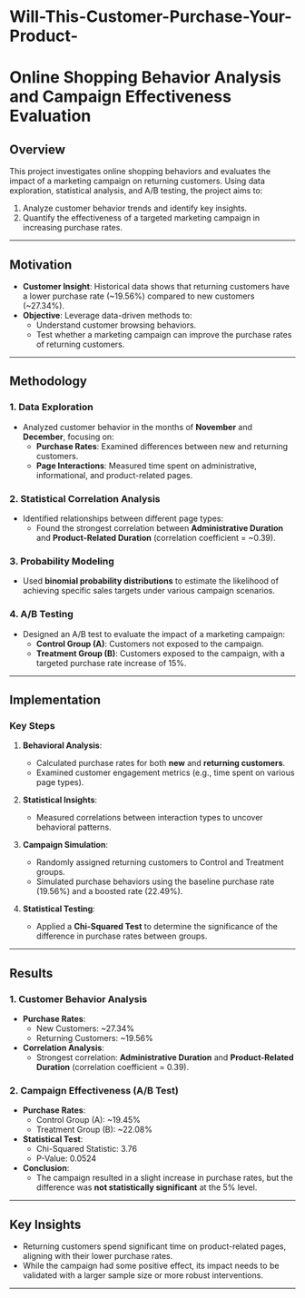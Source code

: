 # Will-This-Customer-Purchase-Your-Product-

# Online Shopping Behavior Analysis and Campaign Effectiveness Evaluation

## **Overview**
This project investigates online shopping behaviors and evaluates the impact of a marketing campaign on returning customers. Using data exploration, statistical analysis, and A/B testing, the project aims to:
1. Analyze customer behavior trends and identify key insights.
2. Quantify the effectiveness of a targeted marketing campaign in increasing purchase rates.

---

## **Motivation**
- **Customer Insight**: Historical data shows that returning customers have a lower purchase rate (~19.56%) compared to new customers (~27.34%).
- **Objective**: Leverage data-driven methods to:
  - Understand customer browsing behaviors.
  - Test whether a marketing campaign can improve the purchase rates of returning customers.

---

## **Methodology**

### **1. Data Exploration**
- Analyzed customer behavior in the months of **November** and **December**, focusing on:
  - **Purchase Rates**: Examined differences between new and returning customers.
  - **Page Interactions**: Measured time spent on administrative, informational, and product-related pages.

### **2. Statistical Correlation Analysis**
- Identified relationships between different page types:
  - Found the strongest correlation between **Administrative Duration** and **Product-Related Duration** (correlation coefficient = ~0.39).

### **3. Probability Modeling**
- Used **binomial probability distributions** to estimate the likelihood of achieving specific sales targets under various campaign scenarios.

### **4. A/B Testing**
- Designed an A/B test to evaluate the impact of a marketing campaign:
  - **Control Group (A)**: Customers not exposed to the campaign.
  - **Treatment Group (B)**: Customers exposed to the campaign, with a targeted purchase rate increase of 15%.

---

## **Implementation**

### **Key Steps**
1. **Behavioral Analysis**:
   - Calculated purchase rates for both **new** and **returning customers**.
   - Examined customer engagement metrics (e.g., time spent on various page types).

2. **Statistical Insights**:
   - Measured correlations between interaction types to uncover behavioral patterns.

3. **Campaign Simulation**:
   - Randomly assigned returning customers to Control and Treatment groups.
   - Simulated purchase behaviors using the baseline purchase rate (19.56%) and a boosted rate (22.49%).

4. **Statistical Testing**:
   - Applied a **Chi-Squared Test** to determine the significance of the difference in purchase rates between groups.

---

## **Results**

### **1. Customer Behavior Analysis**
- **Purchase Rates**:
  - New Customers: ~27.34%
  - Returning Customers: ~19.56%
- **Correlation Analysis**:
  - Strongest correlation: **Administrative Duration** and **Product-Related Duration** (correlation coefficient = 0.39).

### **2. Campaign Effectiveness (A/B Test)**
- **Purchase Rates**:
  - Control Group (A): ~19.45%
  - Treatment Group (B): ~22.08%
- **Statistical Test**:
  - Chi-Squared Statistic: 3.76  
  - P-Value: 0.0524
- **Conclusion**:
  - The campaign resulted in a slight increase in purchase rates, but the difference was **not statistically significant** at the 5% level.

---

## **Key Insights**
- Returning customers spend significant time on product-related pages, aligning with their lower purchase rates.
- While the campaign had some positive effect, its impact needs to be validated with a larger sample size or more robust interventions.

---
